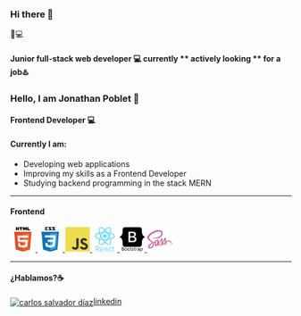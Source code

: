 ### Hi there 👋
  👨💻 
#### Junior full-stack web developer 💻 currently ** actively looking ** for a job♨️

### Hello, I am Jonathan Poblet 👋
#### Frontend Developer  💻 



#### Currently I am:


- Developing web applications
- Improving my skills as a Frontend Developer
- Studying backend programming in the stack MERN

___




#### Frontend 


<p align="left"><a href="https://developer.mozilla.org/en-US/docs/Web/JavaScript" target="_blank"> <img src="https://raw.githubusercontent.com/devicons/devicon/master/icons/html5/html5-original-wordmark.svg" alt="javascript" width="45" height="45"/> <a href="https://www.typescriptlang.org/" target="_blank"> <img src="https://raw.githubusercontent.com/devicons/devicon/master/icons/css3/css3-original-wordmark.svg" alt="typescript" width="45" height="45"/> </a><a href="https://developer.mozilla.org/en-US/docs/Web/JavaScript" target="_blank"> <img src="https://raw.githubusercontent.com/devicons/devicon/master/icons/javascript/javascript-original.svg" alt="javascript" width="45" height="45"/> <a href="https://www.typescriptlang.org/" target="_blank"> <img src="https://raw.githubusercontent.com/devicons/devicon/master/icons/react/react-original-wordmark.svg" alt="typescript" width="45" height="45"/> </a><a href="https://www.typescriptlang.org/" target="_blank"> <img src="https://raw.githubusercontent.com/devicons/devicon/master/icons/bootstrap/bootstrap-plain-wordmark.svg" alt="typescript" width="45" height="45"/> </a><a href="https://www.typescriptlang.org/" target="_blank"> <img src="https://raw.githubusercontent.com/devicons/devicon/master/icons/sass/sass-original.svg" alt="typescript" width="45" height="45"/> </a>
</p>


____


                                                                                                                                                  
                                                                                                                                                      
#### ¿Hablamos?☕️

<a href="https://www.linkedin.com/in/leandro-franco-bb9101245/" target="blank"><img align="center" src="https://cdn.jsdelivr.net/npm/simple-icons@3.0.1/icons/linkedin.svg" alt="carlos salvador díaz" height="30" width="40" />linkedin</a>


<!--
**leannfran/leannfran** is a ✨ _special_ ✨ repository because its `README.md` (this file) appears on your GitHub profile.

Here are some ideas to get you started:

- 🔭 I’m currently working on ...
- 🌱 I’m currently learning ...
- 👯 I’m looking to collaborate on ...
- 🤔 I’m looking for help with ...
- 💬 Ask me about ...
- 📫 How to reach me: ...
- 😄 Pronouns: ...
- ⚡ Fun fact: ...
-->
